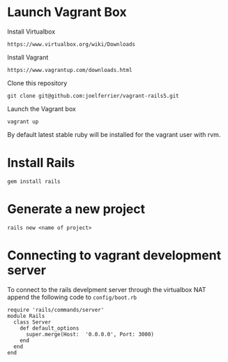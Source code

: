 # Launch Vagrant Box

Install Virtualbox

```
https://www.virtualbox.org/wiki/Downloads
```

Install Vagrant

```
https://www.vagrantup.com/downloads.html
```

Clone this repository

```
git clone git@github.com:joelferrier/vagrant-rails5.git
```

Launch the Vagrant box

```
vagrant up
```

By default latest stable ruby will be installed for the vagrant user with rvm.

# Install Rails

```
gem install rails
```

# Generate a new project

```
rails new <name of project>
```

# Connecting to vagrant development server

To connect to the rails develpment server through the virtualbox NAT append the following code to `config/boot.rb`

```
require 'rails/commands/server'
module Rails
  class Server
    def default_options
      super.merge(Host:  '0.0.0.0', Port: 3000)
    end
  end
end
```
